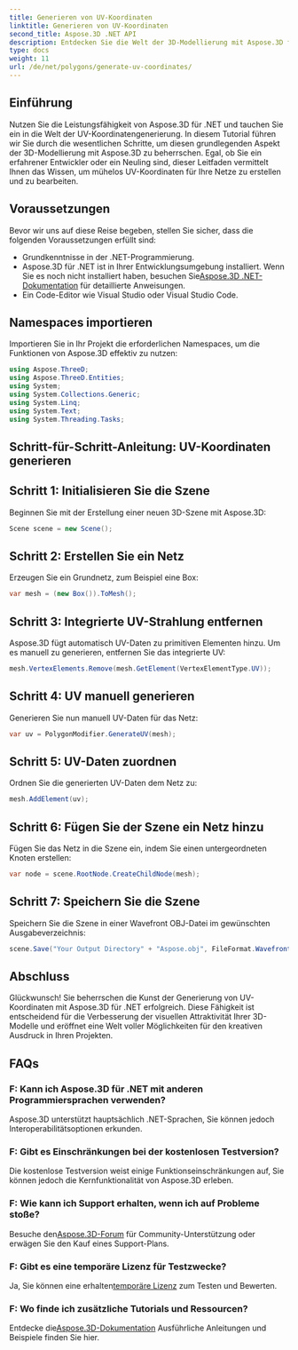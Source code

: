 ```yaml
---
title: Generieren von UV-Koordinaten
linktitle: Generieren von UV-Koordinaten
second_title: Aspose.3D .NET API
description: Entdecken Sie die Welt der 3D-Modellierung mit Aspose.3D für .NET. Master UV koordiniert die Generierung mühelos. Verbessern Sie jetzt Ihre Projekte!
type: docs
weight: 11
url: /de/net/polygons/generate-uv-coordinates/
---
```

## Einführung
Nutzen Sie die Leistungsfähigkeit von Aspose.3D für .NET und tauchen Sie ein in die Welt der UV-Koordinatengenerierung. In diesem Tutorial führen wir Sie durch die wesentlichen Schritte, um diesen grundlegenden Aspekt der 3D-Modellierung mit Aspose.3D zu beherrschen. Egal, ob Sie ein erfahrener Entwickler oder ein Neuling sind, dieser Leitfaden vermittelt Ihnen das Wissen, um mühelos UV-Koordinaten für Ihre Netze zu erstellen und zu bearbeiten.
## Voraussetzungen
Bevor wir uns auf diese Reise begeben, stellen Sie sicher, dass die folgenden Voraussetzungen erfüllt sind:
- Grundkenntnisse in der .NET-Programmierung.
-  Aspose.3D für .NET ist in Ihrer Entwicklungsumgebung installiert. Wenn Sie es noch nicht installiert haben, besuchen Sie[Aspose.3D .NET-Dokumentation](https://reference.aspose.com/3d/net/) für detaillierte Anweisungen.
- Ein Code-Editor wie Visual Studio oder Visual Studio Code.
## Namespaces importieren
Importieren Sie in Ihr Projekt die erforderlichen Namespaces, um die Funktionen von Aspose.3D effektiv zu nutzen:
```csharp
using Aspose.ThreeD;
using Aspose.ThreeD.Entities;
using System;
using System.Collections.Generic;
using System.Linq;
using System.Text;
using System.Threading.Tasks;
```
## Schritt-für-Schritt-Anleitung: UV-Koordinaten generieren
## Schritt 1: Initialisieren Sie die Szene
Beginnen Sie mit der Erstellung einer neuen 3D-Szene mit Aspose.3D:
```csharp
Scene scene = new Scene();
```
## Schritt 2: Erstellen Sie ein Netz
Erzeugen Sie ein Grundnetz, zum Beispiel eine Box:
```csharp
var mesh = (new Box()).ToMesh();
```
## Schritt 3: Integrierte UV-Strahlung entfernen
Aspose.3D fügt automatisch UV-Daten zu primitiven Elementen hinzu. Um es manuell zu generieren, entfernen Sie das integrierte UV:
```csharp
mesh.VertexElements.Remove(mesh.GetElement(VertexElementType.UV));
```
## Schritt 4: UV manuell generieren
Generieren Sie nun manuell UV-Daten für das Netz:
```csharp
var uv = PolygonModifier.GenerateUV(mesh);
```
## Schritt 5: UV-Daten zuordnen
Ordnen Sie die generierten UV-Daten dem Netz zu:
```csharp
mesh.AddElement(uv);
```
## Schritt 6: Fügen Sie der Szene ein Netz hinzu
Fügen Sie das Netz in die Szene ein, indem Sie einen untergeordneten Knoten erstellen:
```csharp
var node = scene.RootNode.CreateChildNode(mesh);
```
## Schritt 7: Speichern Sie die Szene
Speichern Sie die Szene in einer Wavefront OBJ-Datei im gewünschten Ausgabeverzeichnis:
```csharp
scene.Save("Your Output Directory" + "Aspose.obj", FileFormat.WavefrontOBJ);
```
## Abschluss
Glückwunsch! Sie beherrschen die Kunst der Generierung von UV-Koordinaten mit Aspose.3D für .NET erfolgreich. Diese Fähigkeit ist entscheidend für die Verbesserung der visuellen Attraktivität Ihrer 3D-Modelle und eröffnet eine Welt voller Möglichkeiten für den kreativen Ausdruck in Ihren Projekten.
## FAQs
### F: Kann ich Aspose.3D für .NET mit anderen Programmiersprachen verwenden?
Aspose.3D unterstützt hauptsächlich .NET-Sprachen, Sie können jedoch Interoperabilitätsoptionen erkunden.
### F: Gibt es Einschränkungen bei der kostenlosen Testversion?
Die kostenlose Testversion weist einige Funktionseinschränkungen auf, Sie können jedoch die Kernfunktionalität von Aspose.3D erleben.
### F: Wie kann ich Support erhalten, wenn ich auf Probleme stoße?
 Besuche den[Aspose.3D-Forum](https://forum.aspose.com/c/3d/18) für Community-Unterstützung oder erwägen Sie den Kauf eines Support-Plans.
### F: Gibt es eine temporäre Lizenz für Testzwecke?
 Ja, Sie können eine erhalten[temporäre Lizenz](https://purchase.aspose.com/temporary-license/) zum Testen und Bewerten.
### F: Wo finde ich zusätzliche Tutorials und Ressourcen?
 Entdecke die[Aspose.3D-Dokumentation](https://reference.aspose.com/3d/net/) Ausführliche Anleitungen und Beispiele finden Sie hier.
